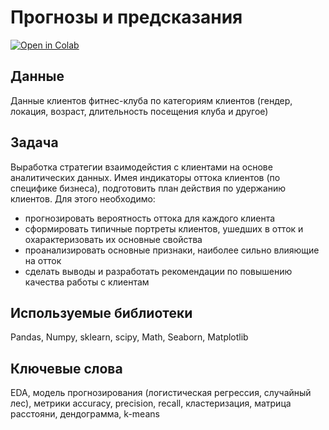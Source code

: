 # Прогнозы и предсказания
[![Open in Colab](https://colab.research.google.com/assets/colab-badge.svg)](https://colab.research.google.com/github/valentinatihova/DA_projects/blob/master/forecasts_and_predictions/forecasts%20and%20predictions.ipynb)
## Данные
Данные клиентов фитнес-клуба по категориям клиентов (гендер, локация, возраст, длительность посещения клуба и другое)

## Задача
Выработка стратегии взаимодейстия с клиентами на основе аналитических данных. Имея индикаторы оттока клиентов (по специфике бизнеса), подготовить план действия по удержанию клиентов.
Для этого необходимо:
- прогнозировать вероятность оттока для каждого клиента
- сформировать типичные портреты клиентов, ушедших в отток и охарактеризовать их основные свойства
- проанализировать основные признаки, наиболее сильно влияющие на отток
- сделать выводы и разработать рекомендации по повышению качества работы с клиентам

## Используемые библиотеки
Pandas, Numpy, sklearn, scipy, Math, Seaborn, Matplotlib

## Ключевые слова
EDA, модель прогнозирования (логистическая регрессия, случайный лес), метрики accuracy, precision, recall, кластеризация, матрица расстояни, дендограмма, k-means
